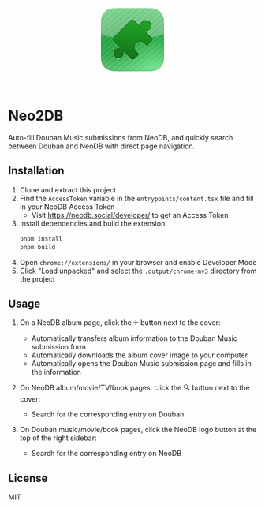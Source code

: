 &nbsp;

<p align="center">
  <img src="./public/icon/128.png" alt="Neo2DB Logo">
</p>
&nbsp;

# Neo2DB

Auto-fill Douban Music submissions from NeoDB, and quickly search between Douban and NeoDB with direct page navigation.

## Installation

1. Clone and extract this project
2. Find the `AccessToken` variable in the `entrypoints/content.tsx` file and fill in your NeoDB Access Token
   - Visit https://neodb.social/developer/ to get an Access Token
3. Install dependencies and build the extension:
   ```bash
   pnpm install
   pnpm build
   ```
4. Open `chrome://extensions/` in your browser and enable Developer Mode
5. Click "Load unpacked" and select the `.output/chrome-mv3` directory from the project

## Usage

1. On a NeoDB album page, click the ➕ button next to the cover:

   - Automatically transfers album information to the Douban Music submission form
   - Automatically downloads the album cover image to your computer
   - Automatically opens the Douban Music submission page and fills in the information

2. On NeoDB album/movie/TV/book pages, click the 🔍 button next to the cover:

   - Search for the corresponding entry on Douban

3. On Douban music/movie/book pages, click the NeoDB logo button at the top of the right sidebar:
   - Search for the corresponding entry on NeoDB

## License

MIT
